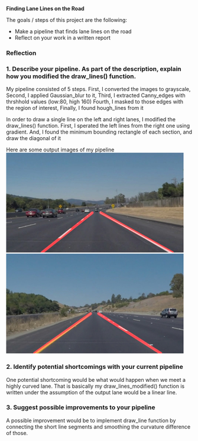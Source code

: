 **Finding Lane Lines on the Road**

The goals / steps of this project are the following:
* Make a pipeline that finds lane lines on the road
* Reflect on your work in a written report



### Reflection

### 1. Describe your pipeline. As part of the description, explain how you modified the draw_lines() function.

My pipeline consisted of 5 steps. 
First, I converted the images to grayscale, 
Second, I applied Gaussian_blur to it,
Third, I extracted Canny_edges with thrshhold values (low:80, high 160)
Fourth, I masked to those edges with the region of interest,
Finally, I found hough_lines from it


In order to draw a single line on the left and right lanes, I modified the draw_lines() function.
First, I sperated the left lines from the right one using gradient.
And, I found the minimum bounding rectangle of each section, and draw the diagonal of it 

Here are some output images of my pipeline
<img src="./test_images_output/output_solidWhiteCurve.jpg" width="480" alt="Output_Sample_1" />
<img src="./test_images_output/output_solidYellowCurve.jpg" width="480" alt="Output_Sample_2" />


### 2. Identify potential shortcomings with your current pipeline
One potential shortcoming would be what would happen when we meet a highly curved lane. That is basically my draw_lines_modified() function is written under the assumption of the output lane would be a linear line. 


### 3. Suggest possible improvements to your pipeline

A possible improvement would be to implement draw_line function by connecting the short line segments and smoothing the curvature difference of those.

